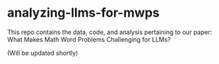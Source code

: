 # analyzing-llms-for-mwps
This repo contains the data, code, and analysis pertaining to our paper: What Makes Math Word Problems Challenging for LLMs?

(Will be updated shortly)
